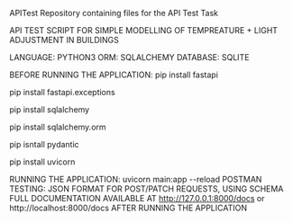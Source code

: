  APITest
Repository containing files for the API Test Task

API TEST SCRIPT FOR SIMPLE MODELLING OF TEMPREATURE + LIGHT ADJUSTMENT IN BUILDINGS

LANGUAGE: PYTHON3 
ORM: SQLALCHEMY
DATABASE: SQLITE

BEFORE RUNNING THE APPLICATION:
 pip install fastapi 
 
 pip install fastapi.exceptions
 
 pip install sqlalchemy
 
 pip install sqlalchemy.orm
 
 pip isntall pydantic
 
 pip install uvicorn
 
RUNNING THE APPLICATION: uvicorn main:app --reload 
POSTMAN TESTING: JSON FORMAT FOR POST/PATCH REQUESTS, USING SCHEMA
FULL DOCUMENTATION AVAILABLE AT http://127.0.0.1:8000/docs or http://localhost:8000/docs AFTER RUNNING THE APPLICATION 
